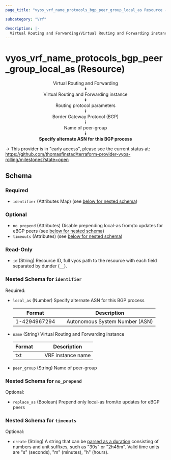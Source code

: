 ```yaml
---
page_title: "vyos_vrf_name_protocols_bgp_peer_group_local_as Resource - vyos"

subcategory: "Vrf"

description: |- 
  Virtual Routing and Forwarding⯯Virtual Routing and Forwarding instance⯯Routing protocol parameters⯯Border Gateway Protocol (BGP)⯯Name of peer-group⯯Specify alternate ASN for this BGP process
---
```


# vyos_vrf_name_protocols_bgp_peer_group_local_as (Resource)
<center>

Virtual Routing and Forwarding  
⯯  
Virtual Routing and Forwarding instance  
⯯  
Routing protocol parameters  
⯯  
Border Gateway Protocol (BGP)  
⯯  
Name of peer-group  
⯯  
**Specify alternate ASN for this BGP process**


</center>

-> This provider is in "early access", please see the current status at: https://github.com/thomasfinstad/terraform-provider-vyos-rolling/milestones?state=open

## Schema

### Required

- `identifier` (Attributes Map) (see [below for nested schema](#nestedatt--identifier))

### Optional

- `no_prepend` (Attributes) Disable prepending local-as from/to updates for eBGP peers (see [below for nested schema](#nestedatt--no_prepend))
- `timeouts` (Attributes) (see [below for nested schema](#nestedatt--timeouts))

### Read-Only

- `id` (String) Resource ID, full vyos path to the resource with each field separated by dunder (`__`).

<a id="nestedatt--identifier"></a>
### Nested Schema for `identifier`

Required:

- `local_as` (Number) Specify alternate ASN for this BGP process

    |Format        &emsp;|Description                     |
    |----------------|----------------------------------|
    |1-4294967294  &emsp;|Autonomous System Number (ASN)  |
- `name` (String) Virtual Routing and Forwarding instance

    |Format  &emsp;|Description        |
    |----------|---------------------|
    |txt     &emsp;|VRF instance name  |
- `peer_group` (String) Name of peer-group


<a id="nestedatt--no_prepend"></a>
### Nested Schema for `no_prepend`

Optional:

- `replace_as` (Boolean) Prepend only local-as from/to updates for eBGP peers


<a id="nestedatt--timeouts"></a>
### Nested Schema for `timeouts`

Optional:

- `create` (String) A string that can be [parsed as a duration](https://pkg.go.dev/time#ParseDuration) consisting of numbers and unit suffixes, such as &#34;30s&#34; or &#34;2h45m&#34;. Valid time units are &#34;s&#34; (seconds), &#34;m&#34; (minutes), &#34;h&#34; (hours).  
